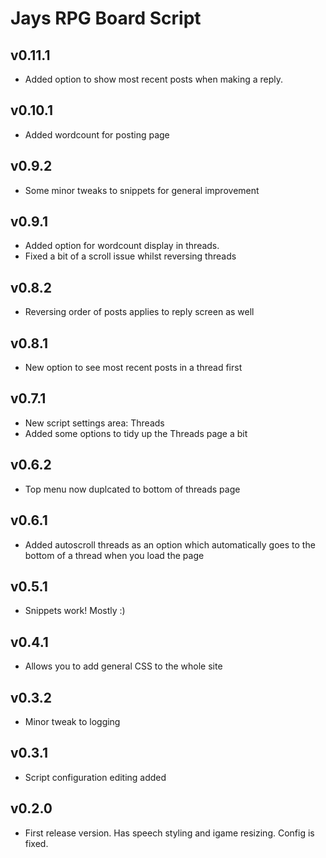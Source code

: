 # Jays RPG Board Script
## v0.11.1
* Added option to show most recent posts when making a reply.

## v0.10.1
* Added wordcount for posting page

## v0.9.2
* Some minor tweaks to snippets for general improvement

## v0.9.1
* Added option for wordcount display in threads.  
* Fixed a bit of a scroll issue whilst reversing threads

## v0.8.2
* Reversing order of posts applies to reply screen as well 

## v0.8.1
* New option to see most recent posts in a thread first

## v0.7.1
* New script settings area: Threads
* Added some options to tidy up the Threads page a bit

## v0.6.2
* Top menu now duplcated to bottom of threads page

## v0.6.1
* Added autoscroll threads as an option which automatically goes to the bottom of a thread when you load the page

## v0.5.1
* Snippets work!  Mostly :)

## v0.4.1
* Allows you to add general CSS to the whole site

## v0.3.2
* Minor tweak to logging

## v0.3.1
* Script configuration editing added

## v0.2.0
* First release version.  Has speech styling and igame resizing.  Config is fixed.
